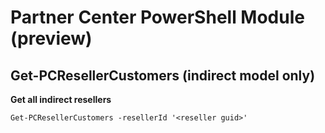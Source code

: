 # Partner Center PowerShell Module (preview) #

## Get-PCResellerCustomers (indirect model only) ##


**Get all indirect resellers**

    Get-PCResellerCustomers -resellerId '<reseller guid>'

